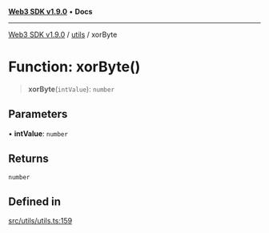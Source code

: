 [**Web3 SDK v1.9.0**](../../../README.md) • **Docs**

***

[Web3 SDK v1.9.0](../../../globals.md) / [utils](../README.md) / xorByte

# Function: xorByte()

> **xorByte**(`intValue`): `number`

## Parameters

• **intValue**: `number`

## Returns

`number`

## Defined in

[src/utils/utils.ts:159](https://github.com/Mystic-Nayy/alephium-web3/blob/c1afd789a197ce5fe21f08c2965942090157c33d/packages/web3/src/utils/utils.ts#L159)
